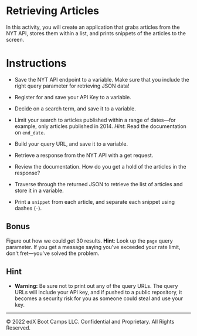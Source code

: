 # Retrieving Articles

In this activity, you will create an application that grabs articles from the NYT API, stores them within a list, and prints snippets of the articles to the screen.

# Instructions

* Save the NYT API endpoint to a variable. Make sure that you include the right query parameter for retrieving JSON data!

* Register for and save your API Key to a variable.

* Decide on a search term, and save it to a variable.

* Limit your search to articles published within a range of dates&mdash;for example, only articles published in 2014. _Hint_: Read the documentation on `end_date`.

* Build your query URL, and save it to a variable.

* Retrieve a response from the NYT API with a get request.

* Review the documentation. How do you get a hold of the articles in the response?

* Traverse through the returned JSON to retrieve the list of articles and store it in a variable.

* Print a `snippet` from each article, and separate each snippet using dashes (`-`).

## Bonus

Figure out how we could get 30 results. **Hint**: Look up the `page` query parameter. If you get a message saying you've exceeded your rate limit, don't fret&mdash;you've solved the problem.

## Hint

* **Warning:** Be sure not to print out any of the query URLs. The query URLs will include your API key, and if pushed to a public repository, it becomes a security risk for you as someone could steal and use your key.

- - -

© 2022 edX Boot Camps LLC. Confidential and Proprietary. All Rights Reserved.
